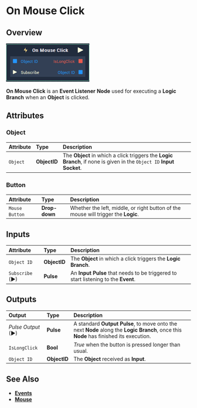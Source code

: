 # On Mouse Click

## Overview

![The On Mouse Click Node.](../../../.gitbook/assets/node-on-mouse-click2.png)

**On Mouse Click** is an **Event Listener** **Node** used for executing a **Logic Branch** when an **Object** is clicked.

## Attributes

### Object

| Attribute | Type | Description |
| :--- | :--- | :--- |
| `Object` | **ObjectID** | The **Object** in which a click triggers the **Logic Branch**, if none is given in the `Object ID` **Input Socket**. |

### Button

| Attribute | Type | Description |
| :--- | :--- | :--- |
| `Mouse Button` | **Drop-down** | Whether the left, middle, or right button of the mouse will trigger the **Logic**. |

## Inputs

| Attribute | Type | Description |
| :--- | :--- | :--- |
| `Object ID` | **ObjectID** | The **Object** in which a click triggers the **Logic Branch**. |
| `Subscribe` (►)|**Pulse** | An **Input Pulse** that needs to be triggered to start listening to the **Event**. |

## Outputs

| Output | Type | Description |
| :--- | :--- | :--- |
| _Pulse Output_ \(►\) | **Pulse** | A standard **Output Pulse**, to move onto the next **Node** along the **Logic Branch**, once this **Node** has finished its execution. |
| `IsLongClick` | **Bool** | _True_ when the button is pressed longer than usual. |
| `Object ID` | **ObjectID** | The **Object** received as **Input**. |

## See Also

* [**Events**](../)
* [**Mouse**](./)

